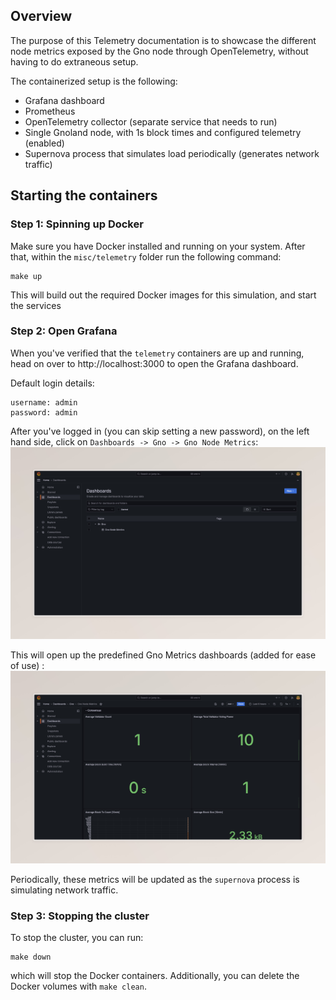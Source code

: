 ## Overview

The purpose of this Telemetry documentation is to showcase the different node metrics exposed by the Gno node through
OpenTelemetry, without having to do extraneous setup.

The containerized setup is the following:

- Grafana dashboard
- Prometheus
- OpenTelemetry collector (separate service that needs to run)
- Single Gnoland node, with 1s block times and configured telemetry (enabled)
- Supernova process that simulates load periodically (generates network traffic)

## Starting the containers

### Step 1: Spinning up Docker

Make sure you have Docker installed and running on your system. After that, within the `misc/telemetry` folder run the
following command:

```shell
make up
```

This will build out the required Docker images for this simulation, and start the services

### Step 2: Open Grafana

When you've verified that the `telemetry` containers are up and running, head on over to http://localhost:3000 to open
the Grafana dashboard.

Default login details:

```
username: admin
password: admin
```

After you've logged in (you can skip setting a new password), on the left hand side, click on
`Dashboards -> Gno -> Gno Node Metrics`:
![Grafana](assets/grafana-1.jpeg)

This will open up the predefined Gno Metrics dashboards (added for ease of use) :
![Metrics Dashboard](assets/grafana-2.jpeg)

Periodically, these metrics will be updated as the `supernova` process is simulating network traffic.

### Step 3: Stopping the cluster

To stop the cluster, you can run:

```shell
make down
```

which will stop the Docker containers. Additionally, you can delete the Docker volumes with `make clean`.
